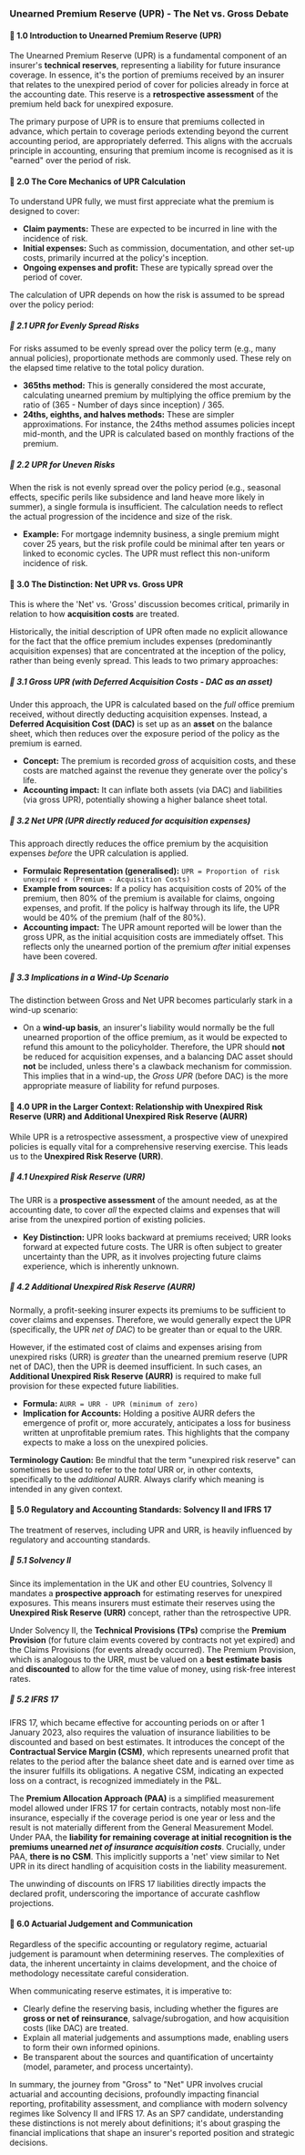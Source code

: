 ### **Unearned Premium Reserve (UPR) \- The Net vs. Gross Debate**

#### **🔹 1.0 Introduction to Unearned Premium Reserve (UPR)**

The Unearned Premium Reserve (UPR) is a fundamental component of an insurer's **technical reserves**, representing a liability for future insurance coverage. In essence, it's the portion of premiums received by an insurer that relates to the unexpired period of cover for policies already in force at the accounting date. This reserve is a **retrospective assessment** of the premium held back for unexpired exposure.

The primary purpose of UPR is to ensure that premiums collected in advance, which pertain to coverage periods extending beyond the current accounting period, are appropriately deferred. This aligns with the accruals principle in accounting, ensuring that premium income is recognised as it is "earned" over the period of risk.

#### **🔹 2.0 The Core Mechanics of UPR Calculation**

To understand UPR fully, we must first appreciate what the premium is designed to cover:

* **Claim payments:** These are expected to be incurred in line with the incidence of risk.  
* **Initial expenses:** Such as commission, documentation, and other set-up costs, primarily incurred at the policy's inception.  
* **Ongoing expenses and profit:** These are typically spread over the period of cover.

The calculation of UPR depends on how the risk is assumed to be spread over the policy period:

##### **🔸 2.1 UPR for Evenly Spread Risks**

For risks assumed to be evenly spread over the policy term (e.g., many annual policies), proportionate methods are commonly used. These rely on the elapsed time relative to the total policy duration.

* **365ths method:** This is generally considered the most accurate, calculating unearned premium by multiplying the office premium by the ratio of (365 \- Number of days since inception) / 365\.  
* **24ths, eighths, and halves methods:** These are simpler approximations. For instance, the 24ths method assumes policies incept mid-month, and the UPR is calculated based on monthly fractions of the premium.

##### **🔸 2.2 UPR for Uneven Risks**

When the risk is not evenly spread over the policy period (e.g., seasonal effects, specific perils like subsidence and land heave more likely in summer), a single formula is insufficient. The calculation needs to reflect the actual progression of the incidence and size of the risk.

* **Example:** For mortgage indemnity business, a single premium might cover 25 years, but the risk profile could be minimal after ten years or linked to economic cycles. The UPR must reflect this non-uniform incidence of risk.

#### **🔹 3.0 The Distinction: Net UPR vs. Gross UPR**

This is where the 'Net' vs. 'Gross' discussion becomes critical, primarily in relation to how **acquisition costs** are treated.

Historically, the initial description of UPR often made no explicit allowance for the fact that the office premium includes expenses (predominantly acquisition expenses) that are concentrated at the inception of the policy, rather than being evenly spread. This leads to two primary approaches:

##### **🔸 3.1 Gross UPR (with Deferred Acquisition Costs \- DAC as an asset)**

Under this approach, the UPR is calculated based on the *full* office premium received, without directly deducting acquisition expenses. Instead, a **Deferred Acquisition Cost (DAC)** is set up as an **asset** on the balance sheet, which then reduces over the exposure period of the policy as the premium is earned.

* **Concept:** The premium is recorded *gross* of acquisition costs, and these costs are matched against the revenue they generate over the policy's life.  
* **Accounting impact:** It can inflate both assets (via DAC) and liabilities (via gross UPR), potentially showing a higher balance sheet total.

##### **🔸 3.2 Net UPR (UPR directly reduced for acquisition expenses)**

This approach directly reduces the office premium by the acquisition expenses *before* the UPR calculation is applied.

* **Formulaic Representation (generalised):** `UPR = Proportion of risk unexpired × (Premium - Acquisition Costs)`  
* **Example from sources:** If a policy has acquisition costs of 20% of the premium, then 80% of the premium is available for claims, ongoing expenses, and profit. If the policy is halfway through its life, the UPR would be 40% of the premium (half of the 80%).  
* **Accounting impact:** The UPR amount reported will be lower than the gross UPR, as the initial acquisition costs are immediately offset. This reflects only the unearned portion of the premium *after* initial expenses have been covered.

##### **🔸 3.3 Implications in a Wind-Up Scenario**

The distinction between Gross and Net UPR becomes particularly stark in a wind-up scenario:

* On a **wind-up basis**, an insurer's liability would normally be the full unearned proportion of the office premium, as it would be expected to refund this amount to the policyholder. Therefore, the UPR should **not** be reduced for acquisition expenses, and a balancing DAC asset should **not** be included, unless there's a clawback mechanism for commission. This implies that in a wind-up, the *Gross UPR* (before DAC) is the more appropriate measure of liability for refund purposes.

#### **🔹 4.0 UPR in the Larger Context: Relationship with Unexpired Risk Reserve (URR) and Additional Unexpired Risk Reserve (AURR)**

While UPR is a retrospective assessment, a prospective view of unexpired policies is equally vital for a comprehensive reserving exercise. This leads us to the **Unexpired Risk Reserve (URR)**.

##### **🔸 4.1 Unexpired Risk Reserve (URR)**

The URR is a **prospective assessment** of the amount needed, as at the accounting date, to cover *all* the expected claims and expenses that will arise from the unexpired portion of existing policies.

* **Key Distinction:** UPR looks backward at premiums received; URR looks forward at expected future costs. The URR is often subject to greater uncertainty than the UPR, as it involves projecting future claims experience, which is inherently unknown.

##### **🔸 4.2 Additional Unexpired Risk Reserve (AURR)**

Normally, a profit-seeking insurer expects its premiums to be sufficient to cover claims and expenses. Therefore, we would generally expect the UPR (specifically, the UPR *net of DAC*) to be greater than or equal to the URR.

However, if the estimated cost of claims and expenses arising from unexpired risks (URR) is *greater* than the unearned premium reserve (UPR net of DAC), then the UPR is deemed insufficient. In such cases, an **Additional Unexpired Risk Reserve (AURR)** is required to make full provision for these expected future liabilities.

* **Formula:** `AURR = URR - UPR (minimum of zero)`  
* **Implication for Accounts:** Holding a positive AURR defers the emergence of profit or, more accurately, anticipates a loss for business written at unprofitable premium rates. This highlights that the company expects to make a loss on the unexpired policies.

**Terminology Caution:** Be mindful that the term "unexpired risk reserve" can sometimes be used to refer to the *total* URR or, in other contexts, specifically to the *additional* AURR. Always clarify which meaning is intended in any given context.

#### **🔹 5.0 Regulatory and Accounting Standards: Solvency II and IFRS 17**

The treatment of reserves, including UPR and URR, is heavily influenced by regulatory and accounting standards.

##### **🔸 5.1 Solvency II**

Since its implementation in the UK and other EU countries, Solvency II mandates a **prospective approach** for estimating reserves for unexpired exposures. This means insurers must estimate their reserves using the **Unexpired Risk Reserve (URR)** concept, rather than the retrospective UPR.

Under Solvency II, the **Technical Provisions (TPs)** comprise the **Premium Provision** (for future claim events covered by contracts not yet expired) and the Claims Provisions (for events already occurred). The Premium Provision, which is analogous to the URR, must be valued on a **best estimate basis** and **discounted** to allow for the time value of money, using risk-free interest rates.

##### **🔸 5.2 IFRS 17**

IFRS 17, which became effective for accounting periods on or after 1 January 2023, also requires the valuation of insurance liabilities to be discounted and based on best estimates. It introduces the concept of the **Contractual Service Margin (CSM)**, which represents unearned profit that relates to the period after the balance sheet date and is earned over time as the insurer fulfills its obligations. A negative CSM, indicating an expected loss on a contract, is recognized immediately in the P\&L.

The **Premium Allocation Approach (PAA)** is a simplified measurement model allowed under IFRS 17 for certain contracts, notably most non-life insurance, especially if the coverage period is one year or less and the result is not materially different from the General Measurement Model. Under PAA, the **liability for remaining coverage at initial recognition is the premiums unearned *net of insurance acquisition costs***. Crucially, under PAA, **there is no CSM**. This implicitly supports a 'net' view similar to Net UPR in its direct handling of acquisition costs in the liability measurement.

The unwinding of discounts on IFRS 17 liabilities directly impacts the declared profit, underscoring the importance of accurate cashflow projections.

#### **🔹 6.0 Actuarial Judgement and Communication**

Regardless of the specific accounting or regulatory regime, actuarial judgement is paramount when determining reserves. The complexities of data, the inherent uncertainty in claims development, and the choice of methodology necessitate careful consideration.

When communicating reserve estimates, it is imperative to:

* Clearly define the reserving basis, including whether the figures are **gross or net of reinsurance**, salvage/subrogation, and how acquisition costs (like DAC) are treated.  
* Explain all material judgements and assumptions made, enabling users to form their own informed opinions.  
* Be transparent about the sources and quantification of uncertainty (model, parameter, and process uncertainty).

In summary, the journey from "Gross" to "Net" UPR involves crucial actuarial and accounting decisions, profoundly impacting financial reporting, profitability assessment, and compliance with modern solvency regimes like Solvency II and IFRS 17\. As an SP7 candidate, understanding these distinctions is not merely about definitions; it's about grasping the financial implications that shape an insurer's reported position and strategic decisions.


